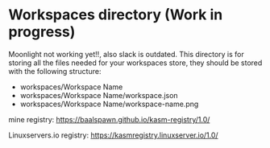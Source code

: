 # Workspaces directory (Work in progress)
Moonlight not working yet!!, also slack is outdated.
This directory is for storing all the files needed for your workspaces store, they should be stored with the following structure:

* workspaces/Workspace Name
* workspaces/Workspace Name/workspace.json
* workspaces/Workspace Name/workspace-name.png

mine registry:
https://baalspawn.github.io/kasm-registry/1.0/

Linuxservers.io registry:
https://kasmregistry.linuxserver.io/1.0/
